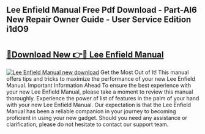 ## Lee Enfield Manual Free Pdf Download - Part-AI6 New Repair Owner Guide - User Service Edition i1dO9

# <h2><a href="http://cf10236.oget.top/?id=Lee+Enfield+Manual">🔗Download New 👉🔴 Lee Enfield Manual</a></h2>

[![Lee Enfield Manual new download](https://i.imgur.com/5g1atiW.png)](http://cf10236.oget.top/?id=Lee+Enfield+Manual)
Get the Most Out of It! This manual offers tips and tricks to maximize the performance of your new Lee Enfield Manual. Important Information Ahead To ensure the best experience with your new Lee Enfield Manual, please take a moment to review this manual thoroughly. Experience the power of list of features in the palm of your hand with your new Lee Enfield Manual. Our expectation is that the Lee Enfield Manual has been a reliable companion in your journey to becoming proficient in using your new gadget. Should you need any assistance or clarification, please do not hesitate to contact our support team.

